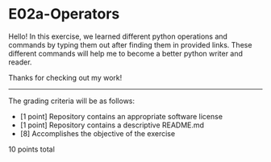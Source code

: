 # E02a-Operators
Hello! In this exercise, we learned different python operations and commands by typing them out after finding them in provided links.  These different commands will help me to become a better python writer and reader.

Thanks for checking out my work!

---

The grading criteria will be as follows:

* [1 point] Repository contains an appropriate software license
* [1 point] Repository contains a descriptive README.md
* [8] Accomplishes the objective of the exercise

10 points total
